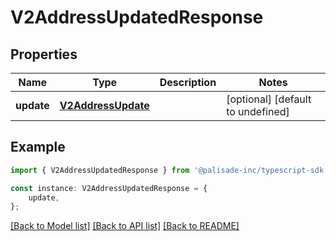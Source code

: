 # V2AddressUpdatedResponse


## Properties

Name | Type | Description | Notes
------------ | ------------- | ------------- | -------------
**update** | [**V2AddressUpdate**](V2AddressUpdate.md) |  | [optional] [default to undefined]

## Example

```typescript
import { V2AddressUpdatedResponse } from '@palisade-inc/typescript-sdk';

const instance: V2AddressUpdatedResponse = {
    update,
};
```

[[Back to Model list]](../README.md#documentation-for-models) [[Back to API list]](../README.md#documentation-for-api-endpoints) [[Back to README]](../README.md)
